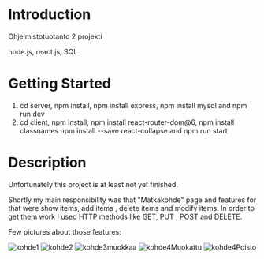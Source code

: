 # Introduction 
Ohjelmistotuotanto 2 projekti

node.js, react.js, SQL
 

# Getting Started
1. cd server, npm install, npm install express, npm install mysql and npm run dev
2. cd client,
npm install,
npm install react-router-dom@6,
npm install classnames
npm install --save react-collapse
and npm run start

# Description
Unfortunately this project is at least not yet finished.

Shortly my main responsibility was that "Matkakohde" page and features for that were show items, add items  , delete items and modify items.
In order to get them work I used HTTP methods like GET, PUT , POST and DELETE.

Few pictures about those features:

![kohde1](https://user-images.githubusercontent.com/73167289/211156049-db1eb8b5-cd86-4935-90b4-e3beffd2e706.PNG)
![kohde2](https://user-images.githubusercontent.com/73167289/211156101-8afacfe7-0ad5-46e9-b7f7-542671f77100.PNG)
![kohde3muokkaa](https://user-images.githubusercontent.com/73167289/211156106-4425e9ee-f7e8-4f44-9290-119d8a570fcf.PNG)
![kohde4Muokattu](https://user-images.githubusercontent.com/73167289/211156109-630b5fb5-a55b-4c47-bc7f-e1a7d8e8d852.PNG)
![kohde4Poisto](https://user-images.githubusercontent.com/73167289/211156114-79527936-f981-4f39-8695-756ff99d37e8.PNG)
